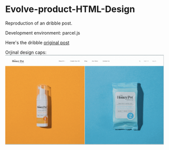 # Evolve-product-HTML-Design

Reproduction of an dribble post.

Development environment: parcel.js

Here's the dribble [original post](https://dribbble.com/shots/4640879-The-HoneyPot-Home-Page-Design-Animation)

Orjinal design caps: 
![screen caps of the design](screen.png)
